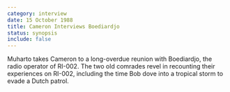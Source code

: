 ```yaml
---
category: interview
date: 15 October 1988
title: Cameron Interviews Boediardjo
status: synopsis
include: false
---
```



Muharto takes Cameron to a long-overdue reunion
with Boediardjo, the radio operator of RI-002. The two old comrades
revel in recounting their experiences on RI-002, including the time Bob
dove into a tropical storm to evade a Dutch patrol.
